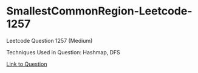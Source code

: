 # SmallestCommonRegion-Leetcode-1257

Leetcode Question 1257 (Medium)

Techniques Used in Question:
Hashmap, DFS

[Link to Question](https://leetcode.com/problems/smallest-common-region/)
